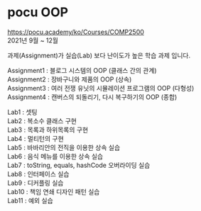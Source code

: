 # pocu OOP
   
https://pocu.academy/ko/Courses/COMP2500   
2021년 9월 ~ 12월   
   
과제(Assignment)가 실습(Lab) 보다 난이도가 높은 학습 과제 입니다.   
   
Assignment1 : 블로그 시스템의 OOP (클래스 간의 관계)   
Assignment2 : 장바구니와 제품의 OOP (상속)   
Assignment3 : 여러 전쟁 유닛의 시뮬레이션 프로그램의 OOP (다형성)   
Assignment4 : 캔버스의 되돌리기, 다시 복구하기의 OOP (종합)   
   
Lab1 : 셋팅   
Lab2 : 복소수 클래스 구현   
Lab3 : 목록과 하위목록의 구현   
Lab4 : 멀티턴의 구현   
Lab5 : 바바리안의 전직을 이용한 상속 실습   
Lab6 : 음식 메뉴를 이용한 상속 실습   
Lab7 : toString, equals, hashCode 오버라이딩 실습   
Lab8 : 인터페이스 실습   
Lab9 : 디커플링 실습   
Lab10 : 책임 연쇄 디자인 패턴 실습   
Lab11 : 예외 실습   
